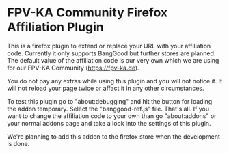 # FPV-KA Community Firefox Affiliation Plugin

This is a firefox plugin to extend or replace your URL with your affiliation code.
Currently it only supports BangGood but further stores are planned.
The default value of the affiliation code is our very own which we are using for our FPV-KA Community (https://fpv-ka.de).

You do not pay any extras while using this plugin and you will not notice it. It will not reload your page twice or affact it in any other circumstances.

To test this plugin go to "about:debugging" and hit the button for loading the addon temporary. Select the "banggood-ref.js" file.
That's all. If you want to change the affiliation code to your own than go "about:addons" or your normal addons page and take a look into the settings of this plugin.

We're planning to add this addon to the firefox store when the development is done.
